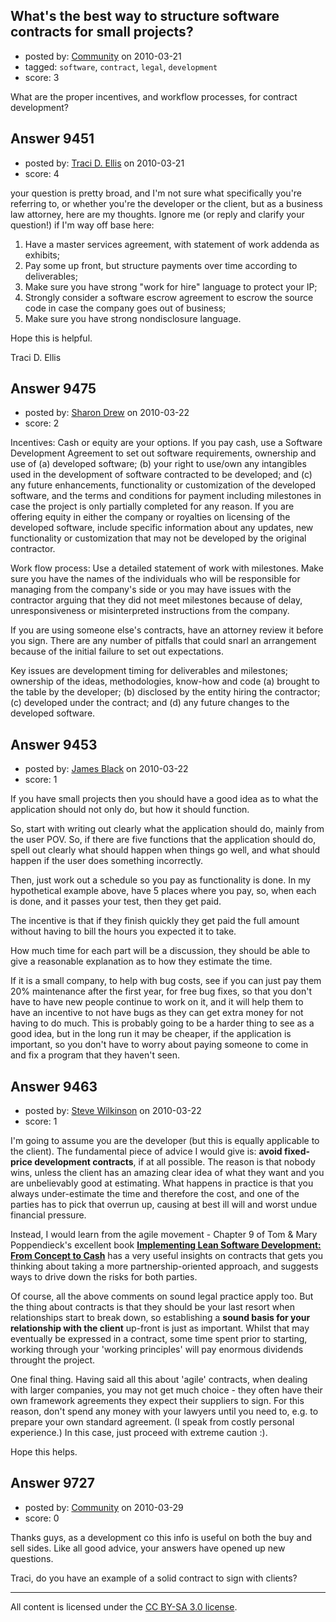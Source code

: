 ## What's the best way to structure software contracts for small projects?

- posted by: [Community](https://stackexchange.com/users/-1/-1-community) on 2010-03-21
- tagged: `software`, `contract`, `legal`, `development`
- score: 3

What are the proper incentives, and workflow processes, for contract development?


## Answer 9451

- posted by: [Traci D. Ellis](https://stackexchange.com/users/-1/2889-traci-d-ellis) on 2010-03-21
- score: 4

your question is pretty broad, and I'm not sure what specifically you're referring to, or whether you're the developer or the client, but as a business law attorney, here are my thoughts.  Ignore me (or reply and clarify your question!) if I'm way off base here:

1.  Have a master services agreement, with statement of work addenda as exhibits;
2.  Pay some up front, but structure payments over time according to deliverables;
3.  Make sure you have strong "work for hire" language to protect your IP;
4.  Strongly consider a software escrow agreement to escrow the source code in case the company goes out of business;
5.  Make sure you have strong nondisclosure language.

Hope this is helpful.

Traci D. Ellis



## Answer 9475

- posted by: [Sharon Drew](https://stackexchange.com/users/-1/2747-sharon-drew) on 2010-03-22
- score: 2

Incentives: Cash or equity are your options. If you pay cash, use a Software Development Agreement to set out software requirements, ownership and use of (a) developed software; (b) your right to use/own any intangibles used in the development of software contracted to be developed; and (c) any future enhancements, functionality or customization of the developed software, and the terms and conditions for payment including milestones in case the project is only partially completed for any reason. If you are offering equity in either the company or royalties on licensing of the developed software, include specific information about any updates, new functionality or customization that may not be developed by the original contractor. 

Work flow process: Use a detailed statement of work with milestones. Make sure you have the names of the individuals who will be responsible for managing from the company's side or you may have issues with the contractor arguing that they did not meet milestones because of delay, unresponsiveness or misinterpreted instructions from the company. 

If you are using someone else's contracts, have an attorney review it before you sign. There are any number of pitfalls that could snarl an arrangement because of the initial failure to set out expectations. 

Key issues are development timing for deliverables and milestones; ownership of the ideas, methodologies, know-how and code (a) brought to the table by the developer; (b) disclosed by the entity hiring the contractor; (c) developed under the contract; and (d) any future changes to the developed software. 


## Answer 9453

- posted by: [James Black](https://stackexchange.com/users/-1/1074-james-black) on 2010-03-22
- score: 1

If you have small projects then you should have a good idea as to what the application should not only do, but how it should function.

So, start with writing out clearly what the application should do, mainly from the user POV. So, if there are five functions that the application should do, spell out clearly what should happen when things go well, and what should happen if the user does something incorrectly.

Then, just work out a schedule so you pay as functionality is done. In my hypothetical example above, have 5 places where you pay, so, when each is done, and it passes your test, then they get paid.

The incentive is that if they finish quickly they get paid the full amount without having to bill the hours you expected it to take.

How much time for each part will be a discussion, they should be able to give a reasonable explanation as to how they estimate the time.

If it is a small company, to help with bug costs, see if you can just pay them 20% maintenance after the first year, for free bug fixes, so that you don't have to have new people continue to work on it, and it will help them to have an incentive to not have bugs as they can get extra money for not having to do much.  This is probably going to be a harder thing to see as a good idea, but in the long run it may be cheaper, if the application is important, so you don't have to worry about paying someone to come in and fix a program that they haven't seen.


## Answer 9463

- posted by: [Steve Wilkinson](https://stackexchange.com/users/-1/2177-steve-wilkinson) on 2010-03-22
- score: 1

<p>I'm going to assume you are the developer (but this is equally applicable to the client).  The fundamental piece of advice I would give is: <strong>avoid fixed-price development contracts</strong>, if at all possible.  The reason is that nobody wins, unless the client has an amazing clear idea of what they want and you are unbelievably good at estimating.  What happens in practice is that you always under-estimate the time and therefore the cost, and one of the parties has to pick that overrun up, causing at best ill will and worst undue financial pressure.</p>

<p>Instead, I would learn from the agile movement - Chapter 9 of Tom &amp; Mary Poppendieck's excellent book <strong><a href="http://www.poppendieck.com/ilsd.htm" rel="nofollow">Implementing Lean Software Development:   From Concept to Cash</a></strong> has a very useful insights on contracts that gets you thinking about taking a more partnership-oriented approach, and suggests ways to drive down the risks for both parties.</p>

<p>Of course, all the above comments on sound legal practice apply too.  But the thing about contracts is that they should be your last resort when relationships start to break down, so establishing a <strong>sound basis for your relationship with the client</strong> up-front is just as important.  Whilst that may eventually be expressed in a contract, some time spent prior to starting, working through your 'working principles' will pay enormous dividends throught the project.</p>

<p>One final thing.  Having said all this about 'agile' contracts, when dealing with larger companies, you may not get much choice - they often have their own framework agreements they expect their suppliers to sign.  For this reason, don't spend any money with your lawyers until you need to, e.g. to prepare your own standard agreement.  (I speak from costly personal experience.)  In this case, just proceed with extreme caution :).</p>

<p>Hope this helps.</p>



## Answer 9727

- posted by: [Community](https://stackexchange.com/users/-1/-1-community) on 2010-03-29
- score: 0

Thanks guys, as a development co this info is useful on both the buy and sell sides. Like all good advice, your answers have opened up new questions. 

Traci, do you have an example of a solid contract to sign with clients?



---

All content is licensed under the [CC BY-SA 3.0 license](https://creativecommons.org/licenses/by-sa/3.0/).
